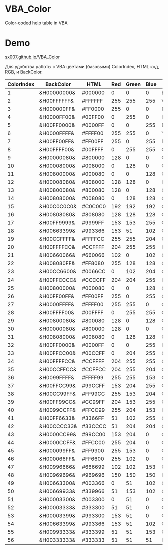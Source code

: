 # VBA_Color
Color-coded help table in VBA

# Demo
<a href="https://sx007.github.io/VBA_Color/">sx007.github.io/VBA_Color</a>


Для удобства работы с VBA цветами (базовыми) ColorIndex, HTML код, RGB, и BackColor.

| ColorIndex | BackColor | HTML | Red | Green | Blue | Color |
| --- | --- | --- | --- | --- | --- | --- |
| 1 | &H00000000& | #000000 | 0 | 0 | 0 | Black |
| 2 | &H00FFFFFF& | #FFFFFF | 255 | 255 | 255 | White |
| 3 | &H000000FF& | #FF0000 | 255 | 0 | 0 | Red |
| 4 | &H0000FF00& | #00FF00 | 0 | 255 | 0 | Green |
| 5 | &H00FF0000& | #0000FF | 0 | 0 | 255 | Blue |
| 6 | &H0000FFFF& | #FFFF00 | 255 | 255 | 0 | Yellow |
| 7 | &H00FF00FF& | #FF00FF | 255 | 0 | 255 | Magenta |
| 8 | &H00FFFF00& | #00FFFF | 0 | 255 | 255 | Cyan |
| 9 | &H00000080& | #800000 | 128 | 0 | 0 | Color 9 |
| 10 | &H00008000& | #008000 | 0 | 128 | 0 | Color 10 |
| 11 | &H00800000& | #000080 | 0 | 0 | 128 | Color 11 |
| 12 | &H00008080& | #808000 | 128 | 128 | 0 | Color 12 |
| 13 | &H00800080& | #800080 | 128 | 0 | 128 | Color 13 |
| 14 | &H00808000& | #008080 | 0 | 128 | 128 | Color 14 |
| 15 | &H00C0C0C0& | #C0C0C0 | 192 | 192 | 192 | Color 15 |
| 16 | &H00808080& | #808080 | 128 | 128 | 128 | Color 16 |
| 17 | &H00FF9999& | #9999FF | 153 | 153 | 255 | Color 17 |
| 18 | &H00663399& | #993366 | 153 | 51 | 102 | Color 18 |
| 19 | &H00CCFFFF& | #FFFFCC | 255 | 255 | 204 | Color 19 |
| 20 | &H00FFFFCC& | #CCFFFF | 204 | 255 | 255 | Color 20 |
| 21 | &H00660066& | #660066 | 102 | 0 | 102 | Color 21 |
| 22 | &H008080FF& | #FF8080 | 255 | 128 | 128 | Color 22 |
| 23 | &H00CC6600& | #0066CC | 0 | 102 | 204 | Color 23 |
| 24 | &H00FFCCCC& | #CCCCFF | 204 | 204 | 255 | Color 24 |
| 25 | &H00800000& | #000080 | 0 | 0 | 128 | Color 25 |
| 26 | &H00FF00FF& | #FF00FF | 255 | 0 | 255 | Color 26 |
| 27 | &H0000FFFF& | #FFFF00 | 255 | 255 | 0 | Color 27 |
| 28 | &H00FFFF00& | #00FFFF | 0 | 255 | 255 | Color 28 |
| 29 | &H00800080& | #800080 | 128 | 0 | 128 | Color 29 |
| 30 | &H00000080& | #800000 | 128 | 0 | 0 | Color 30 |
| 31 | &H00808000& | #008080 | 0 | 128 | 128 | Color 31 |
| 32 | &H00FF0000& | #0000FF | 0 | 0 | 255 | Color 32 |
| 33 | &H00FFCC00& | #00CCFF | 0 | 204 | 255 | Color 33 |
| 34 | &H00FFFFCC& | #CCFFFF | 204 | 255 | 255 | Color 34 |
| 35 | &H00CCFFCC& | #CCFFCC | 204 | 255 | 204 | Color 35 |
| 36 | &H0099FFFF& | #FFFF99 | 255 | 255 | 153 | Color 36 |
| 37 | &H00FFCC99& | #99CCFF | 153 | 204 | 255 | Color 37 |
| 38 | &H00CC99FF& | #FF99CC | 255 | 153 | 204 | Color 38 |
| 39 | &H00FF99CC& | #CC99FF | 204 | 153 | 255 | Color 39 |
| 40 | &H0099CCFF& | #FFCC99 | 255 | 204 | 153 | Color 40 |
| 41 | &H00FF6633& | #3366FF | 51 | 102 | 255 | Color 41 |
| 42 | &H00CCCC33& | #33CCCC | 51 | 204 | 204 | Color 42 |
| 43 | &H0000CC99& | #99CC00 | 153 | 204 | 0 | Color 43 |
| 44 | &H0000CCFF& | #FFCC00 | 255 | 204 | 0 | Color 44 |
| 45 | &H000099FF& | #FF9900 | 255 | 153 | 0 | Color 45 |
| 46 | &H000066FF& | #FF6600 | 255 | 102 | 0 | Color 46 |
| 47 | &H00996666& | #666699 | 102 | 102 | 153 | Color 47 |
| 48 | &H00969696& | #969696 | 150 | 150 | 150 | Color 48 |
| 49 | &H00663300& | #003366 | 0 | 51 | 102 | Color 49 |
| 50 | &H00669933& | #339966 | 51 | 153 | 102 | Color 50 |
| 51 | &H00003300& | #003300 | 0 | 51 | 0 | Color 51 |
| 52 | &H00003333& | #333300 | 51 | 51 | 0 | Color 52 |
| 53 | &H00003399& | #993300 | 153 | 51 | 0 | Color 53 |
| 54 | &H00663399& | #993366 | 153 | 51 | 102 | Color 54 |
| 55 | &H00993333& | #333399 | 51 | 51 | 153 | Color 55 |
| 56 | &H00333333& | #333333 | 51 | 51 | 51 | Color 56 |
